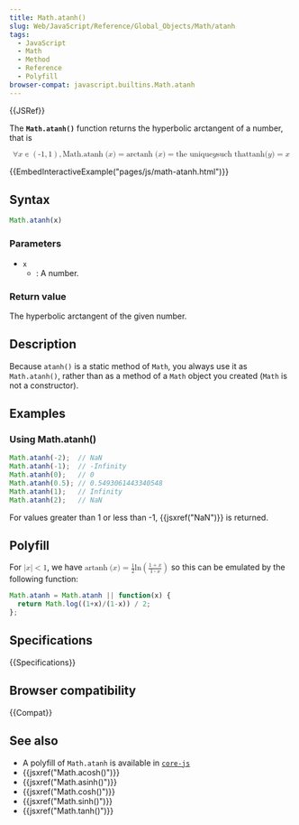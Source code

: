 ```yaml
---
title: Math.atanh()
slug: Web/JavaScript/Reference/Global_Objects/Math/atanh
tags:
  - JavaScript
  - Math
  - Method
  - Reference
  - Polyfill
browser-compat: javascript.builtins.Math.atanh
---
```

{{JSRef}}

The **`Math.atanh()`** function returns the hyperbolic arctangent of a number,
that is

<math display="block"><semantics><mrow><mo>∀</mo> <mi>x</mi> <mo>∊</mo>
<mrow><mo>(</mo> <mrow><mo>-</mo> <mn>1</mn> <mo>,</mo> <mn>1</mn>
</mrow><mo>)</mo> </mrow><mo>,</mo>
<mstyle mathvariant="monospace"><mrow><mo lspace="0em" rspace="thinmathspace">Math.atanh</mo>
<mo stretchy="false">(</mo> <mi>x</mi> <mo stretchy="false">)</mo>
</mrow></mstyle><mo>=</mo> <mo lspace="0em" rspace="thinmathspace">arctanh</mo>
<mo stretchy="false">(</mo> <mi>x</mi> <mo stretchy="false">)</mo> <mo>=</mo>
<mtext>the unique </mtext><mspace width="thickmathspace"></mspace><mi>y</mi>
<mspace width="thickmathspace"></mspace><mtext>such that</mtext>
<mspace width="thickmathspace"></mspace><mo lspace="0em" rspace="0em">tanh</mo>
<mo stretchy="false">(</mo> <mi>y</mi> <mo stretchy="false">)</mo> <mo>=</mo>
<mi>x</mi> </mrow><annotation encoding="TeX">\forall x \in \left( -1, 1 \right),
\mathtt{\operatorname{Math.atanh}(x)} = \operatorname{arctanh}(x) = \text{ the
unique } \; y \; \text{such that} \; \tanh(y) =
x</annotation></semantics></math>

{{EmbedInteractiveExample("pages/js/math-atanh.html")}}

## Syntax

```js
Math.atanh(x)
```

### Parameters

- `x`
  - : A number.

### Return value

The hyperbolic arctangent of the given number.

## Description

Because `atanh()` is a static method of `Math`, you always use it as
`Math.atanh()`, rather than as a method of a `Math` object you created (`Math`
is not a constructor).

## Examples

### Using Math.atanh()

```js
Math.atanh(-2);  // NaN
Math.atanh(-1);  // -Infinity
Math.atanh(0);   // 0
Math.atanh(0.5); // 0.5493061443340548
Math.atanh(1);   // Infinity
Math.atanh(2);   // NaN
```

For values greater than 1 or less than -1, {{jsxref("NaN")}} is returned.

## Polyfill

For <math><semantics><mrow><mrow><mo>|</mo> <mi>x</mi> <mo>|</mo>
</mrow><mo>&#x3C;</mo> <mn>1</mn>
</mrow><annotation encoding="TeX">\left|x\right| &#x3C; 1</annotation>
</semantics></math>, we have
<math><semantics><mrow><mo lspace="0em" rspace="thinmathspace">artanh</mo>
<mo stretchy="false">(</mo> <mi>x</mi> <mo stretchy="false">)</mo> <mo>=</mo>
<mfrac><mn>1</mn> <mn>2</mn> </mfrac><mo lspace="0em" rspace="0em">ln</mo>
<mrow><mo>(</mo> <mfrac><mrow><mn>1</mn> <mo>+</mo> <mi>x</mi>
</mrow><mrow><mn>1</mn> <mo>-</mo> <mi>x</mi> </mrow></mfrac><mo>)</mo>
</mrow></mrow><annotation encoding="TeX">\operatorname {artanh} (x) =
\frac{1}{2}\ln \left( \frac{1 + x}{1 - x} \right)</annotation>
</semantics></math> so this can be emulated by the following function:

```js
Math.atanh = Math.atanh || function(x) {
  return Math.log((1+x)/(1-x)) / 2;
};
```

## Specifications

{{Specifications}}

## Browser compatibility

{{Compat}}

## See also

- A polyfill of `Math.atanh` is available in
  [`core-js`](https://github.com/zloirock/core-js#ecmascript-math)
- {{jsxref("Math.acosh()")}}
- {{jsxref("Math.asinh()")}}
- {{jsxref("Math.cosh()")}}
- {{jsxref("Math.sinh()")}}
- {{jsxref("Math.tanh()")}}
